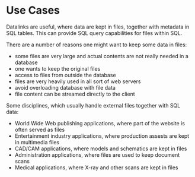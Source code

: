 Use Cases
=========

Datalinks are useful, where data are kept in files, together with metadata in SQL tables.
This can provide SQL query capabilities for files within SQL.

There are a number of reasons one might want to keep some data in files:
- some files are very large and actual contents are not really needed in a database
- one wants to keep the original files
- access to files from outside the database
- files are very heavily used in all sort of web servers
- avoid overloading database with file data
- file content can be streamed directly to the client

Some disciplines, which usually handle external files together with SQL data:

- World Wide Web publishing applications, where part of the website is often served as files
- Entertainment industry applications, where production assests are kept in multimedia files
- CAD/CAM applications, where models and schematics are kept in files
- Administration applications, where files are used to keep document scans
- Medical applications, where X-ray and other scans are kept in files

